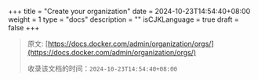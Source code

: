 +++
title = "Create your organization"
date = 2024-10-23T14:54:40+08:00
weight = 1
type = "docs"
description = ""
isCJKLanguage = true
draft = false
+++

> 原文: [https://docs.docker.com/admin/organization/orgs/](https://docs.docker.com/admin/organization/orgs/)
>
> 收录该文档的时间：`2024-10-23T14:54:40+08:00`
